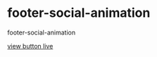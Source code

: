# footer-social-animation
footer-social-animation


[view button live](https://calderaspas.github.io/footer-social-animation/)
